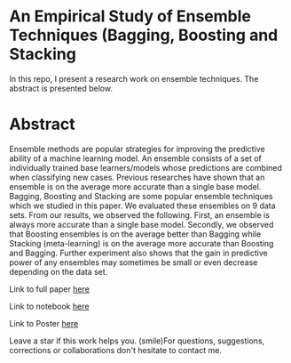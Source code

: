 # An Empirical Study of Ensemble Techniques (Bagging, Boosting and Stacking
In this repo, I present a research work on ensemble techniques. The abstract is presented below. 

# Abstract

Ensemble  methods are  popular  strategies for improving the  predictive ability  of a machine learning  model.  An ensemble consists  of  a  set of  individually  trained base learners/models whose  predictions  are  combined  when  classifying  new  cases. Previous researches have  shown that an ensemble is  on the  average  more  accurate than a  single base  model. Bagging, Boosting and  Stacking  are  some  popular  ensemble  techniques which we  studied  in this paper. We  evaluated  these  ensembles  on 9  data  sets. From our results, we  observed the following. First,  an ensemble is always more  accurate than a single  base  model.  Secondly, we  observed that Boosting ensembles is  on the average better than Bagging while  Stacking  (meta-learning)  is on  the average  more  accurate than Boosting and  Bagging. Further experiment also shows
that  the gain in predictive  power of  any  ensembles may  sometimes be small  or even  decrease  depending on the  data set.

Link to full paper [here](
https://www.academia.edu/39060549/An_Empirical_Study_of_Ensemble_Techniques_Bagging_Boosting_and_Stacking?source=swp_share)

Link to notebook [here](https://github.com/risenW/empirical-study-of-ensembles/blob/master/Empirical%20Ensemble%20Study%20By%20Rising%20Odegua.ipynb)

Link to Poster [here](https://github.com/risenW/empirical-study-of-ensembles/blob/master/POSTER%20Empirical%20Ensemble%20Study%20By%20Rising%20Odegua.pdf)

Leave a star if this work helps you. (smile)For questions, suggestions, corrections or collaborations don't hesitate to contact me.
